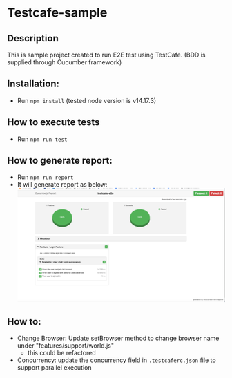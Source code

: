 # Testcafe-sample

## Description
This is sample project created to run E2E test using TestCafe. (BDD is supplied through Cucumber framework)

## Installation:
- Run `npm install` (tested node version is v14.17.3)

## How to execute tests
- Run `npm run test`

## How to generate report:
- Run `npm run report` 
- It will generate report as below:
![report](./static/report.png)

## How to:
- Change Browser: Update setBrowser method to change browser name under "features/support/world.js"
    - this could be refactored
- Concurrency: update the concurrency field in `.testcaferc.json` file to support parallel execution

